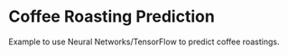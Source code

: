 # Coffee Roasting Prediction

Example to use Neural Networks/TensorFlow to predict coffee roastings.
